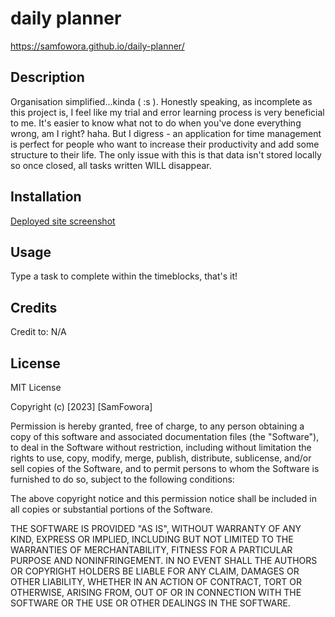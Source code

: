 # daily planner

https://samfowora.github.io/daily-planner/

## Description

Organisation simplified...kinda ( :s ).
Honestly speaking, as incomplete as this project is, I feel like my trial and error learning process is very beneficial to me. It's easier to know what not to do when you've done everything wrong, am I right? haha. But I digress - an application for time management is perfect for people who want to increase their productivity and add some structure to their life. The only issue with this is that data isn't stored locally so once closed, all tasks written WILL disappear.


## Installation

[Deployed site screenshot](images/Schedule.png)

## Usage

Type a task to complete within the timeblocks, that's it!

## Credits

Credit to:
N/A

## License

MIT License

Copyright (c) [2023] [SamFowora]

Permission is hereby granted, free of charge, to any person obtaining a copy of this software and associated documentation files (the "Software"), to deal in the Software without restriction, including without limitation the rights to use, copy, modify, merge, publish, distribute, sublicense, and/or sell copies of the Software, and to permit persons to whom the Software is furnished to do so, subject to the following conditions:

The above copyright notice and this permission notice shall be included in all copies or substantial portions of the Software.

THE SOFTWARE IS PROVIDED "AS IS", WITHOUT WARRANTY OF ANY KIND, EXPRESS OR IMPLIED, INCLUDING BUT NOT LIMITED TO THE WARRANTIES OF MERCHANTABILITY, FITNESS FOR A PARTICULAR PURPOSE AND NONINFRINGEMENT. IN NO EVENT SHALL THE AUTHORS OR COPYRIGHT HOLDERS BE LIABLE FOR ANY CLAIM, DAMAGES OR OTHER LIABILITY, WHETHER IN AN ACTION OF CONTRACT, TORT OR OTHERWISE, ARISING FROM, OUT OF OR IN CONNECTION WITH THE SOFTWARE OR THE USE OR OTHER DEALINGS IN THE SOFTWARE.
